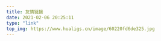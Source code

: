 ```yaml
---
title: 友情链接
date: 2021-02-06 20:25:11
type: "link"
top_img: https://www.hualigs.cn/image/60220fd6de325.jpg
---
```


